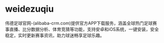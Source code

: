 # weidezuqiu
伟德足球官网-(alibaba-crm.com)提供官方APP下载服务，涵盖全球热门足球赛事直播、比分数据分析、体育竞猜等功能，支持安卓和iOS系统，一键安装，安全稳定，实时更新赛事资讯，助力球迷畅享足球乐趣。
